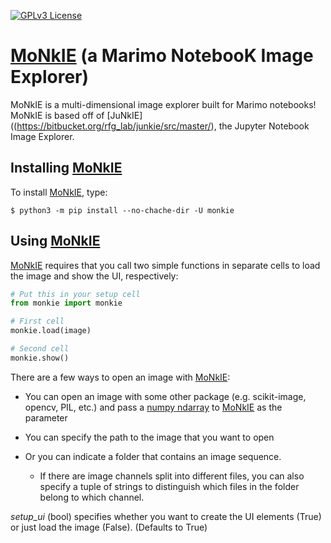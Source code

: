 [![GPLv3 License](https://img.shields.io/badge/License-GPL%20v3-yellow.svg)](https://opensource.org/licenses/GPL-3.0)

# [MoNkIE](https://bitbucket.org/raymond_hawkins_utor/monkie/src/main/) (a Marimo NotebooK Image Explorer) 

MoNkIE is a multi-dimensional image explorer built for Marimo notebooks!
MoNkIE is based off of [JuNkIE]((https://bitbucket.org/rfg_lab/junkie/src/master/), the Jupyter Notebook Image Explorer.

## Installing [MoNkIE](https://bitbucket.org/raymond_hawkins_utor/monkie/src/main/)

To install [MoNkIE](https://bitbucket.org/raymond_hawkins_utor/monkie/src/main/), type:

    $ python3 -m pip install --no-chache-dir -U monkie

## Using [MoNkIE](https://bitbucket.org/raymond_hawkins_utor/monkie/src/main/)

[MoNkIE](https://bitbucket.org/raymond_hawkins_utor/monkie/src/main/) requires that you call two simple functions in
separate cells to load the image and show the UI, respectively:

```python
# Put this in your setup cell
from monkie import monkie
```

```python
# First cell
monkie.load(image)
```

```python
# Second cell
monkie.show()
```

There are a few ways to open an image with [MoNkIE](https://bitbucket.org/raymond_hawkins_utor/monkie/src/main/):

- You can open an image with some other package (e.g. scikit-image, opencv, PIL, etc.) and pass a 
[numpy ndarray](https://numpy.org/doc/stable/reference/generated/numpy.ndarray.html) to 
[MoNkIE](https://bitbucket.org/raymond_hawkins_utor/monkie/src/main/) as the parameter

- You can specify the path to the image that you want to open

- Or you can indicate a folder that contains an image sequence.

  - If there are image channels split into different files, you can also specify a tuple of strings to distinguish which files in the folder belong to which channel.

*setup_ui* (bool) specifies whether you want to create the UI elements (True) or just load the image (False). (Defaults to True)